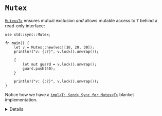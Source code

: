# `Mutex`

[`Mutex<T>`][1] ensures mutual exclusion _and_ allows mutable access to `T`
behind a read-only interface:

```rust,editable
use std::sync::Mutex;

fn main() {
    let v = Mutex::new(vec![10, 20, 30]);
    println!("v: {:?}", v.lock().unwrap());

    {
        let mut guard = v.lock().unwrap();
        guard.push(40);
    }

    println!("v: {:?}", v.lock().unwrap());
}
```

Notice how we have a [`impl<T: Send> Sync for Mutex<T>`][2] blanket
implementation.

[1]: https://doc.rust-lang.org/std/sync/struct.Mutex.html
[2]: https://doc.rust-lang.org/std/sync/struct.Mutex.html#impl-Sync-for-Mutex%3CT%3E
[3]: https://doc.rust-lang.org/std/sync/struct.Arc.html

<details>

- `Mutex` in Rust looks like a collection with just one element - the protected data.
  - It is not possible to forget to acquire the mutex before accessing the protected data.
- You can get a `&mut T` from a `&Mutex<T>` by taking the lock. The `MutexGuard` ensures that the
  `&mut T` doesn't outlive the lock being held.
- `Mutex<T>` implements both `Send` and `Sync` if and only if `T` implements `Send`.
- Why does `lock()` return a `Result`?
  - If the thread that held the `Mutex` panicked, the `Mutex` becomes "poisoned" to signal that
    the data it protected might be in an inconsistent state. Calling `lock()` on a poisoned mutex
    fails with a [`PoisonError`]. You can call `into_inner()` on the error to recover the data
    regardless.

[`PoisonError`]: https://doc.rust-lang.org/std/sync/struct.PoisonError.html

</details>
